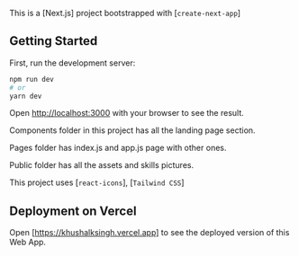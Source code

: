 This is a [Next.js] project bootstrapped with [`create-next-app`]

## Getting Started

First, run the development server:

```bash
npm run dev
# or
yarn dev
```

Open [http://localhost:3000](http://localhost:3000) with your browser to see the result.

Components folder in this project has all the landing page section.

Pages folder has index.js and app.js page with other ones.

Public folder has all the assets and skills pictures.

This project uses [`react-icons`], [`Tailwind CSS`]

## Deployment on Vercel

Open [https://khushalksingh.vercel.app] to see the deployed version of this Web App.
